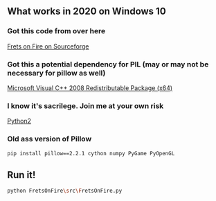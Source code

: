## What works in 2020 on Windows 10

### Got this code from over here  
[Frets on Fire on Sourceforge](https://sourceforge.net/projects/fretsonfire/files/)

### Got this a potential dependency for PIL (may or may not be necessary for pillow as well)  
[Microsoft Visual C++ 2008 Redistributable Package (x64)](https://www.microsoft.com/en-us/download/confirmation.aspx?id=15336)  

### I know it's sacrilege. Join me at your own risk  
[Python2](https://www.python.org/downloads/release/python-2718/)

### Old ass version of Pillow  
```bash
pip install pillow==2.2.1 cython numpy PyGame PyOpenGL  
```

## Run it!
```bash
python FretsOnFire\src\FretsOnFire.py
```